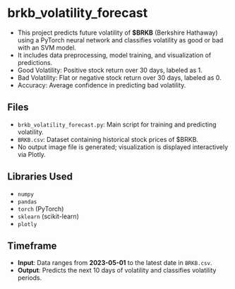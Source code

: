 # brkb_volatility_forecast

- This project predicts future volatility of **$BRKB** (Berkshire Hathaway) using a PyTorch neural network and classifies volatility as good or bad with an SVM model.
- It includes data preprocessing, model training, and visualization of predictions.
- Good Volatility: Positive stock return over 30 days, labeled as 1.
- Bad Volatility: Flat or negative stock return over 30 days, labeled as 0.
- Accuracy: Average confidence in predicting bad volatility.

## Files
- `brkb_volatility_forecast.py`: Main script for training and predicting volatility.
- `BRKB.csv`: Dataset containing historical stock prices of $BRKB.
- No output image file is generated; visualization is displayed interactively via Plotly.

## Libraries Used
- `numpy`
- `pandas`
- `torch` (PyTorch)
- `sklearn` (scikit-learn)
- `plotly`

## Timeframe
- **Input**: Data ranges from **2023-05-01** to the latest date in `BRKB.csv`.
- **Output**: Predicts the next 10 days of volatility and classifies volatility periods.
